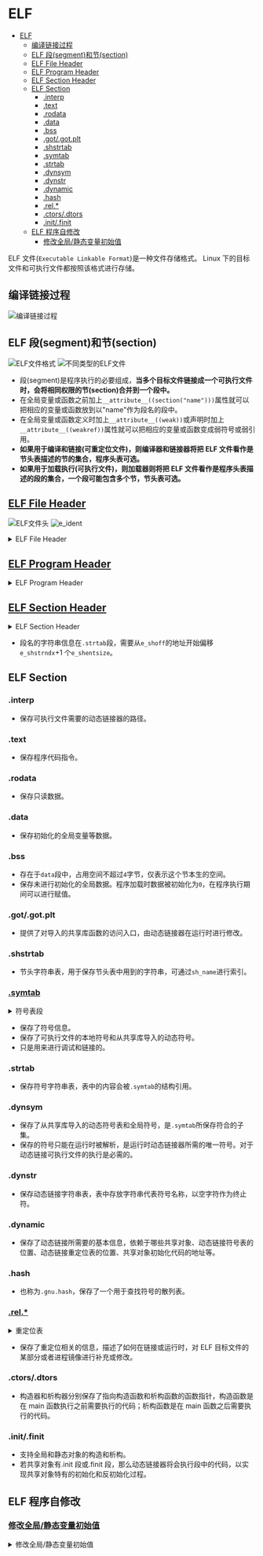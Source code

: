 # ELF

- [ELF](#elf)
  - [编译链接过程](#编译链接过程)
  - [ELF 段(segment)和节(section)](#elf-段segment和节section)
  - [ELF File Header](#elf-file-header)
  - [ELF Program Header](#elf-program-header)
  - [ELF Section Header](#elf-section-header)
  - [ELF Section](#elf-section)
    - [.interp](#interp)
    - [.text](#text)
    - [.rodata](#rodata)
    - [.data](#data)
    - [.bss](#bss)
    - [.got/.got.plt](#gotgotplt)
    - [.shstrtab](#shstrtab)
    - [.symtab](#symtab)
    - [.strtab](#strtab)
    - [.dynsym](#dynsym)
    - [.dynstr](#dynstr)
    - [.dynamic](#dynamic)
    - [.hash](#hash)
    - [.rel.\*](#rel)
    - [.ctors/.dtors](#ctorsdtors)
    - [.init/.finit](#initfinit)
  - [ELF 程序自修改](#elf-程序自修改)
    - [修改全局/静态变量初始值](#修改全局静态变量初始值)

ELF 文件(`Executable Linkable Format`)是一种文件存储格式。
Linux 下的目标文件和可执行文件都按照该格式进行存储。

## 编译链接过程

![编译链接过程](https://github.com/gongluck/images/blob/main/cpp/编译链接过程.png)

## ELF 段(segment)和节(section)

![ELF文件格式](https://github.com/gongluck/images/blob/main/cpp/ELF文件格式.png)
![不同类型的ELF文件](https://github.com/gongluck/images/blob/main/cpp/不同类型的ELF文件.png)

- 段(segment)是程序执行的必要组成，**当多个目标文件链接成一个可执行文件时，会将相同权限的节(section)合并到一个段中。**
- 在全局变量或函数之前加上`__attribute__((section("name")))`属性就可以把相应的变量或函数放到以"name"作为段名的段中。
- 在全局变量或函数定义时加上`__attribute__((weak))`或声明时加上`__attribute__((weakref))`属性就可以把相应的变量或函数变成弱符号或弱引用。
- **如果用于编译和链接(可重定位文件)，则编译器和链接器将把 ELF 文件看作是节头表描述的节的集合，程序头表可选。**
- **如果用于加载执行(可执行文件)，则加载器则将把 ELF 文件看作是程序头表描述的段的集合，一个段可能包含多个节，节头表可选。**

## [ELF File Header](https://github.com/gongluck/sourcecode/blob/main/linux-3.10/include/uapi/linux/elf.h#L210)

![ELF文件头](https://github.com/gongluck/images/blob/main/elf/elf_header.png)
![e_ident](https://github.com/gongluck/images/blob/main/elf/e_ident.png)

<details>
<summary>ELF File Header</summary>

```C++
#define EI_NIDENT 16

typedef struct elf32_hdr // elf文件头
{
  unsigned char e_ident[EI_NIDENT];     // elf文件标识
  Elf32_Half e_type;                    // elf文件类型
  Elf32_Half e_machine;                 // elf文件机器架构
  Elf32_Word e_version;                 // elf文件版本号
  Elf32_Addr e_entry; /* Entry point */ // elf执行入口点
  Elf32_Off e_phoff;                    // program header table的偏移
  Elf32_Off e_shoff;                    // section header table的偏移
  Elf32_Word e_flags;                   // 特定于处理器的标志
  Elf32_Half e_ehsize;                  // ELF文件头的大小，32位ELF是52字节，64位是64字节
  Elf32_Half e_phentsize;               // program header table中每个入口的大小
  Elf32_Half e_phnum;                   // program header table的入口个数
  Elf32_Half e_shentsize;               // section header table中每个入口的大小
  Elf32_Half e_shnum;                   // section header table的入口个数
  Elf32_Half e_shstrndx;                // section header table中字符串段(.shstrtab)的索引
} Elf32_Ehdr;

typedef struct elf64_hdr
{
  unsigned char e_ident[EI_NIDENT]; /* ELF "magic number" */
  Elf64_Half e_type;
  Elf64_Half e_machine;
  Elf64_Word e_version;
  Elf64_Addr e_entry; /* Entry point virtual address */
  Elf64_Off e_phoff;  /* Program header table file offset */
  Elf64_Off e_shoff;  /* Section header table file offset */
  Elf64_Word e_flags;
  Elf64_Half e_ehsize;
  Elf64_Half e_phentsize;
  Elf64_Half e_phnum;
  Elf64_Half e_shentsize;
  Elf64_Half e_shnum;
  Elf64_Half e_shstrndx;
} Elf64_Ehdr;
```

</details>

## [ELF Program Header](https://github.com/gongluck/sourcecode/blob/main/linux-3.10/include/uapi/linux/elf.h#L247)

<details>
<summary>ELF Program Header</summary>

```C++
// 程序头权限属性
/* These constants define the permissions on sections in the program
   header, p_flags. */
#define PF_R 0x4 // 可读
#define PF_W 0x2 // 可写
#define PF_X 0x1 // 可运行

typedef struct elf32_phdr // elf程序头表 segment
{
  Elf32_Word p_type;   // 段类型 PT_XXX
  Elf32_Off p_offset;  // 段在内存映像(虚拟内存基址)的偏移
  Elf32_Addr p_vaddr;  // 虚拟地址空间
  Elf32_Addr p_paddr;  // 物理装载地址
  Elf32_Word p_filesz; // 段文件长度
  Elf32_Word p_memsz;  // 段虚拟空间长度
  Elf32_Word p_flags;  // 权限属性
  Elf32_Word p_align;  // 对齐幂数
} Elf32_Phdr;

typedef struct elf64_phdr
{
  Elf64_Word p_type;
  Elf64_Word p_flags;
  Elf64_Off p_offset;   /* Segment file offset */
  Elf64_Addr p_vaddr;   /* Segment virtual address */
  Elf64_Addr p_paddr;   /* Segment physical address */
  Elf64_Xword p_filesz; /* Segment size in file */
  Elf64_Xword p_memsz;  /* Segment size in memory */
  Elf64_Xword p_align;  /* Segment alignment, file & memory */
} Elf64_Phdr;
```

</details>

## [ELF Section Header](https://github.com/gongluck/sourcecode/blob/main/linux-3.10/include/uapi/linux/elf.h#L312)

<details>
<summary>ELF Section Header</summary>

```C++
typedef struct elf32_shdr // elf段表描述结构
{
  Elf32_Word sh_name;      //.shstrtab中的索引
  Elf32_Word sh_type;      // 段类型
  Elf32_Word sh_flags;     // 段标志
  Elf32_Addr sh_addr;      // 段虚拟地址
  Elf32_Off sh_offset;     // 段在文件中的偏移
  Elf32_Word sh_size;      // 段大小
  Elf32_Word sh_link;      // 段使用的字符串表或符号表在段表中的索引
  Elf32_Word sh_info;      // 重定位表所作用的段在段表中的索引
  Elf32_Word sh_addralign; // 段对齐 2的n次幂
  Elf32_Word sh_entsize;   // 段中每项大小(如果可用)
} Elf32_Shdr;

typedef struct elf64_shdr
{
  Elf64_Word sh_name;       /* Section name, index in string tbl */
  Elf64_Word sh_type;       /* Type of section */
  Elf64_Xword sh_flags;     /* Miscellaneous section attributes */
  Elf64_Addr sh_addr;       /* Section virtual addr at execution */
  Elf64_Off sh_offset;      /* Section file offset */
  Elf64_Xword sh_size;      /* Size of section in bytes */
  Elf64_Word sh_link;       /* Index of another section */
  Elf64_Word sh_info;       /* Additional section information */
  Elf64_Xword sh_addralign; /* Section alignment */
  Elf64_Xword sh_entsize;   /* Entry size if section holds table */
} Elf64_Shdr;
```

</details>

- 段名的字符串信息在`.strtab`段，需要从`e_shoff`的地址开始偏移`e_shstrndx`+1 个`e_shentsize`。

## ELF Section

### .interp

- 保存可执行文件需要的动态链接器的路径。

### .text

- 保存程序代码指令。

### .rodata

- 保存只读数据。

### .data

- 保存初始化的全局变量等数据。

### .bss

- 存在于`data`段中，占用空间不超过`4`字节，仅表示这个节本生的空间。
- 保存未进行初始化的全局数据。程序加载时数据被初始化为`0`，在程序执行期间可以进行赋值。

### .got/.got.plt

- 提供了对导入的共享库函数的访问入口，由动态链接器在运行时进行修改。

### .shstrtab

- 节头字符串表，用于保存节头表中用到的字符串，可通过`sh_name`进行索引。

### [.symtab](https://github.com/gongluck/sourcecode/blob/main/linux-3.10/include/uapi/linux/elf.h#L190)

<details>
<summary>符号表段</summary>

```C++
typedef struct elf32_sym // 符号表结构
{
  Elf32_Word st_name;     // 字符串表中的索引
  Elf32_Addr st_value;    // 符号值 绝对值或在段中偏移的地址值
  Elf32_Word st_size;     // 符号大小
  unsigned char st_info;  // 低4位标识符号类型 高4位标识绑定信息
  unsigned char st_other; // 0
  Elf32_Half st_shndx;    // 符号所在的段
} Elf32_Sym;

typedef struct elf64_sym
{
  Elf64_Word st_name;     /* Symbol name, index in string tbl */
  unsigned char st_info;  /* Type and binding attributes */
  unsigned char st_other; /* No defined meaning, 0 */
  Elf64_Half st_shndx;    /* Associated section index */
  Elf64_Addr st_value;    /* Value of the symbol */
  Elf64_Xword st_size;    /* Associated symbol size */
} Elf64_Sym;
```

</details>

- 保存了符号信息。
- 保存了可执行文件的本地符号和从共享库导入的动态符号。
- 只是用来进行调试和链接的。

### .strtab

- 保存符号字符串表，表中的内容会被`.symtab`的结构引用。

### .dynsym

- 保存了从共享库导入的动态符号表和全局符号，是`.symtab`所保存符合的子集。
- 保存的符号只能在运行时被解析，是运行时动态链接器所需的唯一符号。对于动态链接可执行文件的执行是必需的。

### .dynstr

- 保存动态链接字符串表，表中存放字符串代表符号名称，以空字符作为终止符。

### .dynamic

- 保存了动态链接所需要的基本信息，依赖于哪些共享对象、动态链接符号表的位置、动态链接重定位表的位置、共享对象初始化代码的地址等。

### .hash

- 也称为`.gnu.hash`，保存了一个用于查找符号的散列表。

### [.rel.\*](https://github.com/gongluck/sourcecode/blob/main/linux-3.10/include/uapi/linux/elf.h#L157)

<details>
<summary>重定位表</summary>

```C++
/* The following are used with relocations */ // 提取符号重定位信息
#define ELF32_R_SYM(x) ((x) >> 8)             // 提取符号重定位绑定信息
#define ELF32_R_TYPE(x) ((x)&0xff)            // 提取符号重定位类型

#define ELF64_R_SYM(i) ((i) >> 32)
#define ELF64_R_TYPE(i) ((i)&0xffffffff)

typedef struct elf32_rel // 重定位表入口结构
{
  Elf32_Addr r_offset; // 段偏移或虚拟地址
  Elf32_Word r_info;   // 低8位标识入口类型 高24位标识入口符号在符号表的下标
} Elf32_Rel;

typedef struct elf64_rel
{
  Elf64_Addr r_offset; /* Location at which to apply the action */
  Elf64_Xword r_info;  /* index and type of relocation */
} Elf64_Rel;

typedef struct elf32_rela // 重定位表入口结构
{
  Elf32_Addr r_offset;  // 段偏移或虚拟地址
  Elf32_Word r_info;    // 低8位标识入口类型 高24位标识入口符号在符号表的下标
  Elf32_Sword r_addend; // 辅助计算修订值 某些指令使用的是下一条指令的地址作为偏移寻址，则可以将这部分的偏移信息放在r_addend里面
} Elf32_Rela;

typedef struct elf64_rela
{
  Elf64_Addr r_offset;   /* Location at which to apply the action */
  Elf64_Xword r_info;    /* index and type of relocation */
  Elf64_Sxword r_addend; /* Constant addend used to compute value */
} Elf64_Rela;
```

</details>

- 保存了重定位相关的信息，描述了如何在链接或运行时，对 ELF 目标文件的某部分或者进程镜像进行补充或修改。

### .ctors/.dtors

- 构造器和析构器分别保存了指向构造函数和析构函数的函数指针，构造函数是在 main 函数执行之前需要执行的代码；析构函数是在 main 函数之后需要执行的代码。

### .init/.finit

- 支持全局和静态对象的构造和析构。
- 若共享对象有.init 段或.finit 段，那么动态链接器将会执行段中的代码，以实现共享对象特有的初始化和反初始化过程。

## ELF 程序自修改

### [修改全局/静态变量初始值](../code/elf/global.cpp)

<details>
<summary>修改全局/静态变量初始值</summary>

```C++
/*
 * @Author: gongluck
 * @Date: 2022-04-14 10:49:56
 * @Last Modified by: gongluck
 * @Last Modified time: 2023-01-06 17:27:16
 */

// application rewrite it`s global variable via shell tools
#include <stdio.h>
#include <stdlib.h>
#define NAME2STR(name) (#name)
int GGG = 1;
int test()
{
  static int SSS = 100;
  printf("%d\n", SSS);
  return SSS;
}
int main(int argc, char *argv[])
{
  if (argc == 3)
  {
    int n = atoi(argv[2]);
    FILE *fp = fopen(argv[0], "r+b");
    fseek(fp, atoi(argv[1]), SEEK_SET);
    fwrite(&n, 4, 1, fp);
    fclose(fp);
  }
  else
  {
    printf("%s\n", argv[0]);
    printf("%d\n", GGG);
    test();
    srand(GGG);
    GGG = rand();
    char buf[1024] = {0};
    // readelf -s a.out | grep GGG
    // readelf -S a.out
    // hexdump a.out -C -s 0x3014 -n 4
    sprintf(buf, "%s $(expr `printf %%d 0x$(readelf -s %s | grep %s | awk '{print $2}')` - `printf %%d 0x$(readelf -S %s | grep \" .data \" | awk '{print $4}')` + `printf %%d 0x$(readelf -S %s | grep \" .data \" | awk '{print $5}')`) %d",
            argv[0], argv[0], NAME2STR(GGG), argv[0], argv[0], GGG);
    system(buf);
    srand(GGG);
    GGG = rand();
    // rewrite static variable
    sprintf(buf, "%s $(expr `printf %%d 0x$(readelf -s %s | grep %s | awk '{print $2}')` - `printf %%d 0x$(readelf -S %s | grep \" .data \" | awk '{print $4}')` + `printf %%d 0x$(readelf -S %s | grep \" .data \" | awk '{print $5}')`) %d",
            argv[0], argv[0], NAME2STR(SSS), argv[0], argv[0], GGG);
    system(buf);
  }
  return 0;
}
```

</details>
